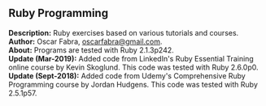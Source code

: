 <h2>Ruby Programming</h2>

<b>Description:</b> Ruby exercises based on various tutorials and courses.<br/>
<b>Author:</b> Oscar Fabra, <a href="mailto:oscarfabra@gmail.com">oscarfabra@gmail.com</a>.<br/>
<b>About:</b> Programs are tested with Ruby 2.1.3p242.<br/>
<b>Update (Mar-2019):</b> Added code from LinkedIn's Ruby Essential Training online course by Kevin Skoglund. This code was tested with Ruby 2.6.0p0.<br/>
<b>Update (Sept-2018):</b> Added code from Udemy's Comprehensive Ruby Programming course by Jordan Hudgens. This code was tested with Ruby 2.5.1p57.
